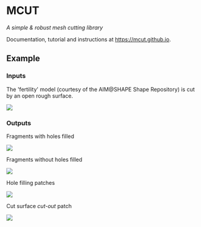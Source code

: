 # MCUT

_A simple & robust mesh cutting library_ 

Documentation, tutorial and instructions at https://mcut.github.io.

## Example

### Inputs

The 'fertility' model (courtesy of the AIM@SHAPE Shape Repository) is cut by an open rough surface.

![](https://github.com/cutdigital/mcut.github.io/blob/master/docs/media/repo-teaser/sourcecut-mesh.jpg?raw=true)

### Outputs

Fragments with holes filled

![](https://github.com/cutdigital/mcut.github.io/blob/master/docs/media/repo-teaser/sealed-interior-frags.png?raw=true)

Fragments without holes filled

![](https://github.com/cutdigital/mcut.github.io/blob/master/docs/media/repo-teaser/unsealed-frags.png?raw=true)

Hole filling patches

![](https://github.com/cutdigital/mcut.github.io/blob/master/docs/media/repo-teaser/interior-patches.png?raw=true)

Cut surface _cut-out_ patch

![](https://github.com/cutdigital/mcut.github.io/blob/master/docs/media/repo-teaser/exterior-patches.png?raw=true)
